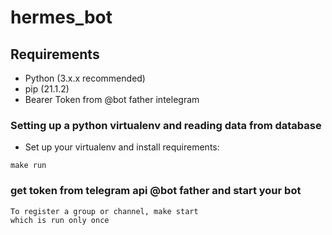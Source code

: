# hermes_bot

## Requirements

- Python (3.x.x recommended)
- pip (21.1.2)
- Bearer Token from @bot father intelegram 

### Setting up a python virtualenv and reading data from database

- Set up your virtualenv and install requirements: 
```shell
make run
```

### get token from telegram api @bot father and start your bot
```shell
To register a group or channel, make start
which is run only once